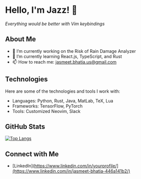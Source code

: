 # Hello, I'm Jazz! 👋
*Everything would be better with Vim keybindings*

<!--I'm a Bioengineering: Biosystems student at UC San Diego with a passion for Computer Science!-->

## About Me

- 🔭 I’m currently working on the Risk of Rain Damage Analyzer
- 🌱 I’m currently learning React.js, TypeScript, and Rust
- 📫 How to reach me: jasmeet.bhatia.us@gmail.com

## Technologies

Here are some of the technologies and tools I work with:

- Languages: Python, Rust, Java, MatLab, TeX, Lua
- Frameworks: TensorFlow, PyTorch
- Tools: Customized Neovim, Slack

## GitHub Stats

<!--[![Jazz's GitHub stats](https://github-readme-stats.vercel.app/api?username=HiFiveJazz)](https://github.com/HiFiveJazz/github-readme-stats)-->

[![Top Langs](https://github-readme-stats.vercel.app/api/top-langs/?username=HiFiveJazz&layout=pie)](https://github.com/HiFiveJazz/github-readme-stats)

## Connect with Me

- [LinkedIn](https://www.linkedin.com/in/yourprofile/](https://www.linkedin.com/in/jasmeet-bhatia-446a141b2/)
